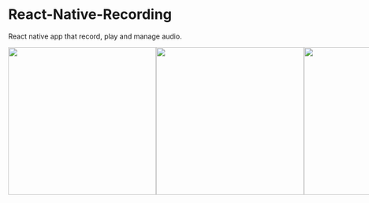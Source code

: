 # React-Native-Recording
React native app that record, play and manage audio.

<div style="display:flex;">
  <img src="https://github.com/Alexaltrex/React-Native-Recording/assets/56224288/729c8a9c-b09a-4447-9eda-b79f428550c8" height="300">
  <img src="https://github.com/Alexaltrex/React-Native-Recording/assets/56224288/096d765c-71a9-426e-b37a-cfb03293cfad" height="300">
  <img src="https://github.com/Alexaltrex/React-Native-Recording/assets/56224288/1fbe953d-8732-4628-99c2-a8e09a75620e" height="300">
  <img src="https://github.com/Alexaltrex/React-Native-Recording/assets/56224288/8fe8f1ad-ec69-4a6d-8140-0502db1c6350" height="300">
  <img src="https://github.com/Alexaltrex/React-Native-Recording/assets/56224288/5d5af59a-e45a-4df1-bda8-2bfb015740f1" height="300">
  <img src="https://github.com/Alexaltrex/React-Native-Recording/assets/56224288/8ed1b856-2403-4f15-984f-79632e94c7e1" height="300">
</div>
